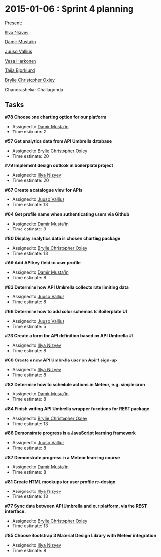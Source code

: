 # 2015-01-06 : Sprint 4 planning

Present:

[Illya Nizyev](/ep/profile/w4lbdyiXvgi)

[Damir Mustafin](/ep/profile/mBLmVlL59Yq)

[Juuso Vallius](/ep/profile/tPN01rySCnJ)

[Vesa Harkonen](/ep/profile/mFT9pPj9CGy)

[Taija Bjorklund](/ep/profile/qMJYdtOf8Ww)

[Brylie Christopher Oxley](/ep/profile/wbZ2WS6e73L)

Chandrashekar Challagonda

## Tasks

**#78 Choose one charting option for our platform**

*   Assigned to [Damir Mustafin](/ep/profile/mBLmVlL59Yq)
*   Time estimate: 2 

**#57 Get analytics data from API Umbrella database**

*   Assigned to [Brylie Christopher Oxley](/ep/profile/wbZ2WS6e73L)
*   Time estimate: 20

**#79 Implement design outlook in boilerplate project**

*   Assigned to [Illya Nizyev](https://apinf.hackpad.com/ep/profile/w4lbdyiXvgi)
*   Time estimate: 20

**#67 Create a catalogue view for APIs**

*   Assigned to [Juuso Vallius](https://apinf.hackpad.com/ep/profile/tPN01rySCnJ)
*   Time estimate: 13

**#64 Get profile name when authenticating users via Github**

*   Assigned to [Damir Mustafin](/ep/profile/mBLmVlL59Yq)
*   Time estimate: 8

**#80 Display analytics data in chosen charting package**

*   Assigned to [Brylie Christopher Oxley](https://apinf.hackpad.com/ep/profile/wbZ2WS6e73L)
*   Time estimate: 13

**#69 Add API key field to user profile**

*   Assigned to [Damir Mustafin](/ep/profile/mBLmVlL59Yq)
*   Time estimate: 8

**#83 Determine how API Umbrella collects rate limiting data**

*   Assigned to [Juuso Vallius](https://apinf.hackpad.com/ep/profile/tPN01rySCnJ)
*   Time estimate: 8

**#66 Determine how to add color schemas to Boilerplate UI**

*   Assigned to [Juuso Vallius](https://apinf.hackpad.com/ep/profile/tPN01rySCnJ)
*   Time estimate: 5

**#73 Create a form for API definition based on API Umbrella UI**

*   Assigned to [Illya Nizyev](https://apinf.hackpad.com/ep/profile/w4lbdyiXvgi)
*   Time estimate: 8

**#68 Create a new API Umbrella user on Apinf sign-up**

*   Assigned to [Illya Nizyev](https://apinf.hackpad.com/ep/profile/w4lbdyiXvgi)
*   Time estimate: 8

**#82 Determine how to schedule actions in Meteor, e.g. simple cron**

*   Assigned to [Damir Mustafin](/ep/profile/mBLmVlL59Yq)
*   Time estimate: 8 

**#84 Finish writing API Umbrella wrapper functions for REST package**

*   Assigned to [Brylie Christopher Oxley](https://apinf.hackpad.com/ep/profile/wbZ2WS6e73L)
*   Time estimate: 13

**#86 Demonstrate progress in a JavaScript learning framework**

*   Assigned to [Juuso Vallius](https://apinf.hackpad.com/ep/profile/tPN01rySCnJ)
*   Time estimate: 8

**#87 Demonstrate progress in a Meteor learning course**

*   Assigned to [Damir Mustafin](/ep/profile/mBLmVlL59Yq)
*   Time estimate: 8

**#81 Create HTML mockups for user profile re-design**

*   Assigned to [Illya Nizyev](https://apinf.hackpad.com/ep/profile/w4lbdyiXvgi)
*   Time estimate: 13

**#77 Sync data between API Umbrella and our platform, via the REST interface.**

*   Assigned to [Brylie Christopher Oxley](https://apinf.hackpad.com/ep/profile/wbZ2WS6e73L)
*   Time estimate: 13

**#85 Choose Bootstrap 3 Material Design Library with Meteor integration**

*   Assigned to [Illya Nizyev](https://apinf.hackpad.com/ep/profile/w4lbdyiXvgi)
*   Time estimate: 8